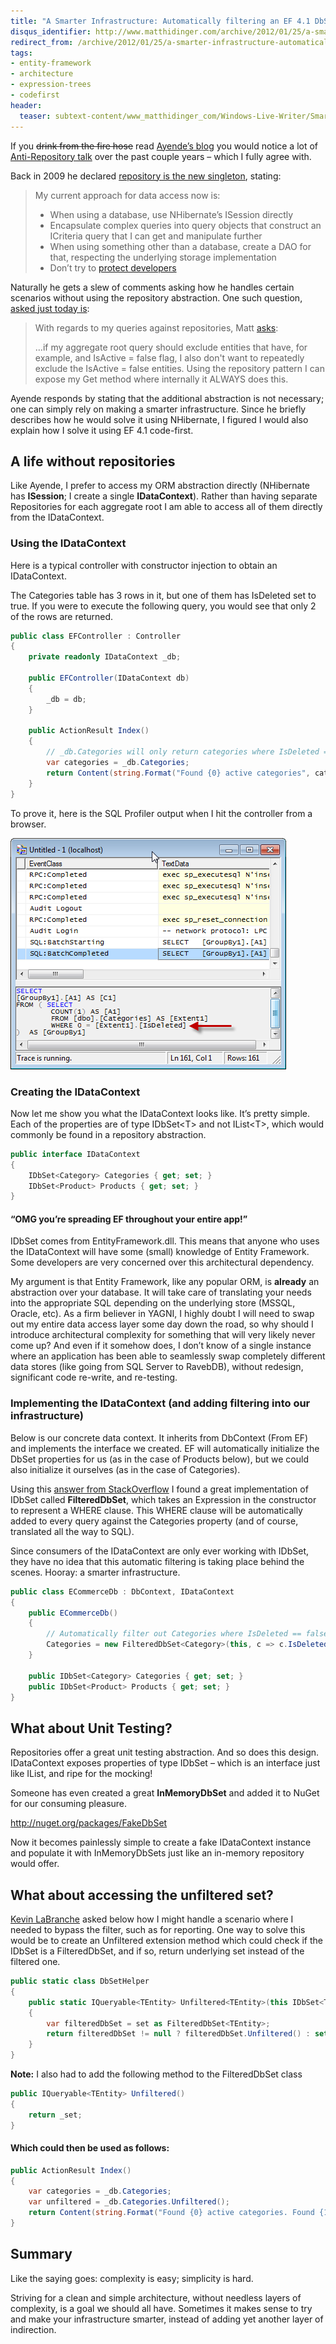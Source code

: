 ```yaml
---
title: "A Smarter Infrastructure: Automatically filtering an EF 4.1 DbSet"
disqus_identifier: http://www.matthidinger.com/archive/2012/01/25/a-smarter-infrastructure-automatically-filtering-an-ef-4-1-dbset.aspx
redirect_from: /archive/2012/01/25/a-smarter-infrastructure-automatically-filtering-an-ef-4-1-dbset.aspx/
tags: 
- entity-framework
- architecture
- expression-trees
- codefirst
header:
  teaser: subtext-content/www_matthidinger_com/Windows-Live-Writer/Smarter-Infrastructure-Autom.1-DbContext_AA28/SNAGHTML3d115fad_thumb.png
---
```

If you ~~drink from the fire hose~~ read [Ayende’s blog](http://ayende.com/blog) you would notice a lot of [Anti-Repository talk](http://ayende.com/blog/search?q=repository+pattern) over the past couple years – which I fully agree with.

Back in 2009 he declared [repository is the new singleton](http://ayende.com/blog/3955/repository-is-the-new-singleton), stating:

> My current approach for data access now is:
>
> -   When using a database, use NHibernate’s ISession directly
> -   Encapsulate complex queries into query objects that construct an ICriteria query that I can get and manipulate further
> -   When using something other than a database, create a DAO for that, respecting the underlying storage implementation
> -   Don’t try to [protect developers](http://davybrion.com/blog/2009/04/educate-developers-instead-of-protecting-them/)

Naturally he gets a slew of comments asking how he handles certain scenarios without using the repository abstraction. One such question, [asked just today is](http://ayende.com/blog/153702/ask-ayende-handling-filtering):

> With regards to my queries against repositories, Matt [asks](http://ayende.com/blog/153058/northwind-starter-kit-review-data-access-review-thoughts?key=852c1fa5de554460b9a8b4fbc2e2843a#comment4):
>
> …if my aggregate root query should exclude entities that have, for example, and IsActive = false flag, I also don't want to repeatedly exclude the IsActive = false entities. Using the repository pattern I can expose my Get method where internally it ALWAYS does this.

Ayende responds by stating that the additional abstraction is not necessary; one can simply rely on making a smarter infrastructure. Since he briefly describes how he would solve it using NHibernate, I figured I would also explain how I solve it using EF 4.1 code-first.

A life without repositories
---------------------------

Like Ayende, I prefer to access my ORM abstraction directly (NHibernate has **ISession**; I create a single **IDataContext**). Rather than having separate Repositories for each aggregate root I am able to access all of them directly from the IDataContext.

### Using the IDataContext

Here is a typical controller with constructor injection to obtain an IDataContext.

The Categories table has 3 rows in it, but one of them has IsDeleted set to true. If you were to execute the following query, you would see that only 2 of the rows are returned.

```csharp
public class EFController : Controller
{
    private readonly IDataContext _db;

    public EFController(IDataContext db)
    {
        _db = db;
    }

    public ActionResult Index()
    {
        // _db.Categories will only return categories where IsDeleted == false
        var categories = _db.Categories;
        return Content(string.Format("Found {0} active categories", categories.Count()));
    }
}
```

To prove it, here is the SQL Profiler output when I hit the controller from a browser.

![](/images/subtext-content/www_matthidinger_com/Windows-Live-Writer/Smarter-Infrastructure-Autom.1-DbContext_AA28/SNAGHTML3d115fad_thumb.png)


### Creating the IDataContext

Now let me show you what the IDataContext looks like. It’s pretty simple. Each of the properties are of type IDbSet&lt;T&gt; and not IList&lt;T&gt;, which would commonly be found in a repository abstraction.

```csharp
public interface IDataContext
{
    IDbSet<Category> Categories { get; set; }
    IDbSet<Product> Products { get; set; }
}
```

#### “OMG you’re spreading EF throughout your entire app!”

IDbSet comes from EntityFramework.dll. This means that anyone who uses the IDataContext will have some (small) knowledge of Entity Framework. Some developers are very concerned over this architectural dependency.

My argument is that Entity Framework, like any popular ORM, is **already** an abstraction over your database. It will take care of translating your needs into the appropriate SQL depending on the underlying store (MSSQL, Oracle, etc). As a firm believer in YAGNI, I highly doubt I will need to swap out my entire data access layer some day down the road, so why should I introduce architectural complexity for something that will very likely never come up? And even if it somehow does, I don’t know of a single instance where an application has been able to seamlessly swap completely different data stores (like going from SQL Server to RavebDB), without redesign, significant code re-write, and re-testing.

### Implementing the IDataContext (and adding filtering into our infrastructure)

Below is our concrete data context. It inherits from DbContext (From EF) and implements the interface we created. EF will automatically initialize the DbSet properties for us (as in the case of Products below), but we could also initialize it ourselves (as in the case of Categories).

Using this [answer from StackOverflow](http://stackoverflow.com/questions/5676280/can-a-dbcontext-enforce-a-filter-policy) I found a great implementation of IDbSet called **FilteredDbSet**, which takes an Expression in the constructor to represent a WHERE clause. This WHERE clause will be automatically added to every query against the Categories property (and of course, translated all the way to SQL).

Since consumers of the IDataContext are only ever working with IDbSet, they have no idea that this automatic filtering is taking place behind the scenes. Hooray: a smarter infrastructure.

```csharp
public class ECommerceDb : DbContext, IDataContext
{
    public ECommerceDb()
    {
        // Automatically filter out Categories where IsDeleted == false
        Categories = new FilteredDbSet<Category>(this, c => c.IsDeleted == false);
    }

    public IDbSet<Category> Categories { get; set; }
    public IDbSet<Product> Products { get; set; }
}
```

What about Unit Testing?
------------------------

Repositories offer a great unit testing abstraction. And so does this design. IDataContext exposes properties of type IDbSet – which is an interface just like IList, and ripe for the mocking!

Someone has even created a great **InMemoryDbSet** and added it to NuGet for our consuming pleasure.

<http://nuget.org/packages/FakeDbSet>

Now it becomes painlessly simple to create a fake IDataContext instance and populate it with InMemoryDbSets just like an in-memory repository would offer.

What about accessing the unfiltered set?
----------------------------------------

[Kevin LaBranche](http://twitter.com/klabranche) asked below how I might handle a scenario where I needed to bypass the filter, such as for reporting. One way to solve this would be to create an Unfiltered extension method which could check if the IDbSet is a FilteredDbSet, and if so, return underlying set instead of the filtered one.

```csharp
public static class DbSetHelper
{
    public static IQueryable<TEntity> Unfiltered<TEntity>(this IDbSet<TEntity> set) where TEntity : class
    {
        var filteredDbSet = set as FilteredDbSet<TEntity>;
        return filteredDbSet != null ? filteredDbSet.Unfiltered() : set;
    }
}
```

**Note:** I also had to add the following method to the FilteredDbSet class

```csharp
public IQueryable<TEntity> Unfiltered()
{
    return _set;
}
```

#### Which could then be used as follows:

```csharp
public ActionResult Index()
{
    var categories = _db.Categories;
    var unfiltered = _db.Categories.Unfiltered();
    return Content(string.Format("Found {0} active categories. Found {1} total.", categories.Count(), unfiltered.Count()));
}
```

Summary
-------

Like the saying goes: complexity is easy; simplicity is hard.

Striving for a clean and simple architecture, without needless layers of complexity, is a goal we should all have. Sometimes it makes sense to try and make your infrastructure smarter, instead of adding yet another layer of indirection.

 

